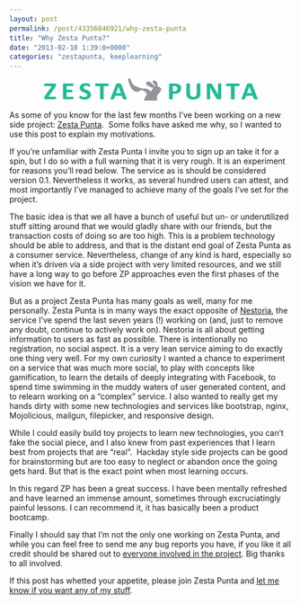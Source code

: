 ```yaml
---
layout: post
permalink: /post/43356846921/why-zesta-punta
title: "Why Zesta Punta?"
date: "2013-02-18 1:39:0+0000"
categories: "zestapunta, keeplearning"
---
```

<a href="https://www.zestapunta.com/"><center><img alt="image" src="/img/blog/mie20ojFfF1qz4rgp.png"/></center>
</a>


As some of you know for the last few months I&rsquo;ve been working on a new side project: <a href="https://www.zestapunta.com/">Zesta Punta</a>.  Some folks have asked me why, so I wanted to use this post to explain my motivations.


If you&rsquo;re unfamiliar with Zesta Punta I invite you to sign up an take it for a spin, but I do so with a full warning that it is very rough. It is an experiment for reasons you&rsquo;ll read below. The service as is should be considered version 0.1. Nevertheless it works, as several hundred users can attest, and most importantly I&rsquo;ve managed to achieve many of the goals I&rsquo;ve set for the project.


The basic idea is that we all have a bunch of useful but un- or underutilized stuff sitting around that we would gladly share with our friends, but the transaction costs of doing so are too high. This is a problem technology should be able to address, and that is the distant end goal of Zesta Punta as a consumer service. Nevertheless, change of any kind is hard, especially so when it&rsquo;s driven via a side project with very limited resources, and we still have a long way to go before ZP approaches even the first phases of the vision we have for it.


But as a project Zesta Punta has many goals as well, many for me personally. Zesta Punta is in many ways the exact opposite of <a href="http://www.nestoria.com/">Nestoria</a>, the service I&rsquo;ve spend the last seven years (!) working on (and, just to remove any doubt, continue to actively work on). Nestoria is all about getting information to users as fast as possible. There is intentionally no registration, no social aspect. It is a very lean service aiming to do exactly one thing very well. For my own curiosity I wanted a chance to experiment on a service that was much more social, to play with concepts like gamification, to learn the details of deeply integrating with Facebook, to spend time swimming in the muddy waters of user generated content, and to relearn working on a &ldquo;complex&rdquo; service. I also wanted to really get my hands dirty with some new technologies and services like bootstrap, nginx, Mojolicious, mailgun, filepicker, and responsive design.


While I could easily build toy projects to learn new technologies, you can&rsquo;t fake the social piece, and I also knew from past experiences that I learn best from projects that are &ldquo;real&rdquo;.  Hackday style side projects can be good for brainstorming but are too easy to neglect or abandon once the going gets hard. But that is the exact point when most learning occurs.


In this regard ZP has been a great success. I have been mentally refreshed and have learned an immense amount, sometimes through excruciatingly painful lessons. I can recommend it, it has basically been a product bootcamp.


Finally I should say that I&rsquo;m not the only one working on Zesta Punta, and while you can feel free to send me any bug reports you have, if you like it all credit should be shared out to <a href="https://www.zestapunta.com/info/about">everyone involved in the project</a>. Big thanks to all involved.


If this post has whetted your appetite, please join Zesta Punta and <a href="https://www.zestapunta.com/browse/freyfogle/all/all">let me know if you want any of my stuff</a>.
